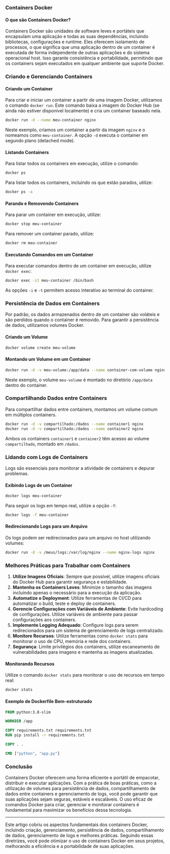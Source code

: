 ### Containers Docker

#### O que são Containers Docker?

Containers Docker são unidades de software leves e portáteis que encapsulam uma aplicação e todas as suas dependências, incluindo bibliotecas, configurações e runtime. Eles oferecem isolamento de processos, o que significa que uma aplicação dentro de um container é executada de forma independente de outras aplicações e do sistema operacional host. Isso garante consistência e portabilidade, permitindo que os containers sejam executados em qualquer ambiente que suporte Docker.

### Criando e Gerenciando Containers

#### Criando um Container

Para criar e iniciar um container a partir de uma imagem Docker, utilizamos o comando `docker run`. Este comando baixa a imagem do Docker Hub (se ainda não estiver disponível localmente) e cria um container baseado nela.

```sh
docker run -d --name meu-container nginx
```

Neste exemplo, criamos um container a partir da imagem `nginx` e o nomeamos como `meu-container`. A opção `-d` executa o container em segundo plano (detached mode).

#### Listando Containers

Para listar todos os containers em execução, utilize o comando:

```sh
docker ps
```

Para listar todos os containers, incluindo os que estão parados, utilize:

```sh
docker ps -a
```

#### Parando e Removendo Containers

Para parar um container em execução, utilize:

```sh
docker stop meu-container
```

Para remover um container parado, utilize:

```sh
docker rm meu-container
```

#### Executando Comandos em um Container

Para executar comandos dentro de um container em execução, utilize `docker exec`:

```sh
docker exec -it meu-container /bin/bash
```

As opções `-i` e `-t` permitem acesso interativo ao terminal do container.

### Persistência de Dados em Containers

Por padrão, os dados armazenados dentro de um container são voláteis e são perdidos quando o container é removido. Para garantir a persistência de dados, utilizamos volumes Docker.

#### Criando um Volume

```sh
docker volume create meu-volume
```

#### Montando um Volume em um Container

```sh
docker run -d -v meu-volume:/app/data --name container-com-volume nginx
```

Neste exemplo, o volume `meu-volume` é montado no diretório `/app/data` dentro do container.

### Compartilhando Dados entre Containers

Para compartilhar dados entre containers, montamos um volume comum em múltiplos containers.

```sh
docker run -d -v compartilhado:/dados --name container1 nginx
docker run -d -v compartilhado:/dados --name container2 nginx
```

Ambos os containers `container1` e `container2` têm acesso ao volume `compartilhado`, montado em `/dados`.

### Lidando com Logs de Containers

Logs são essenciais para monitorar a atividade de containers e depurar problemas.

#### Exibindo Logs de um Container

```sh
docker logs meu-container
```

Para seguir os logs em tempo real, utilize a opção `-f`:

```sh
docker logs -f meu-container
```

#### Redirecionando Logs para um Arquivo

Os logs podem ser redirecionados para um arquivo no host utilizando volumes:

```sh
docker run -d -v /meus/logs:/var/log/nginx --name nginx-logs nginx
```

### Melhores Práticas para Trabalhar com Containers

1. **Utilize Imagens Oficiais**: Sempre que possível, utilize imagens oficiais do Docker Hub para garantir segurança e estabilidade.
2. **Mantenha os Containers Leves**: Minimize o tamanho das imagens incluindo apenas o necessário para a execução da aplicação.
3. **Automatize o Deployment**: Utilize ferramentas de CI/CD para automatizar o build, teste e deploy de containers.
4. **Gerencie Configurações com Variáveis de Ambiente**: Evite hardcoding de configurações. Utilize variáveis de ambiente para passar configurações aos containers.
5. **Implemente Logging Adequado**: Configure logs para serem redirecionados para um sistema de gerenciamento de logs centralizado.
6. **Monitore Recursos**: Utilize ferramentas como `docker stats` para monitorar o uso de CPU, memória e rede dos containers.
7. **Segurança**: Limite privilégios dos containers, utilize escaneamento de vulnerabilidades para imagens e mantenha as imagens atualizadas.

#### Monitorando Recursos

Utilize o comando `docker stats` para monitorar o uso de recursos em tempo real:

```sh
docker stats
```

#### Exemplo de Dockerfile Bem-estruturado

```Dockerfile
FROM python:3.8-slim

WORKDIR /app

COPY requirements.txt requirements.txt
RUN pip install -r requirements.txt

COPY . .

CMD ["python", "app.py"]
```

### Conclusão

Containers Docker oferecem uma forma eficiente e portátil de empacotar, distribuir e executar aplicações. Com a prática de boas práticas, como a utilização de volumes para persistência de dados, compartilhamento de dados entre containers e gerenciamento de logs, você pode garantir que suas aplicações sejam seguras, estáveis e escaláveis. O uso eficaz de comandos Docker para criar, gerenciar e monitorar containers é fundamental para maximizar os benefícios dessa tecnologia.

---

Este artigo cobriu os aspectos fundamentais dos containers Docker, incluindo criação, gerenciamento, persistência de dados, compartilhamento de dados, gerenciamento de logs e melhores práticas. Seguindo essas diretrizes, você pode otimizar o uso de containers Docker em seus projetos, melhorando a eficiência e a portabilidade de suas aplicações.
